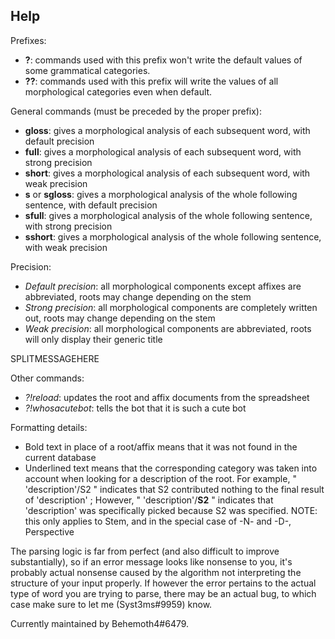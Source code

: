## **Help**

Prefixes: 
  - **?**: commands used with this prefix won't write the default values of some grammatical categories.
  - **??**: commands used with this prefix will write the values of all morphological categories even when default.

General commands (must be preceded by the proper prefix):
  - **gloss**: gives a morphological analysis of each subsequent word, with default precision
  - **full**: gives a morphological analysis of each subsequent word, with strong precision
  - **short**: gives a morphological analysis of each subsequent word, with weak precision
  - **s** or **sgloss**: gives a morphological analysis of the whole following sentence, with default precision
  - **sfull**: gives a morphological analysis of the whole following sentence, with strong precision
  - **sshort**: gives a morphological analysis of the whole following sentence, with weak precision

Precision:
  - *Default precision*: all morphological components except affixes are abbreviated, roots may change depending on the stem
  - *Strong precision*: all morphological components are completely written out, roots may change depending on the stem
  - *Weak precision*: all morphological components are abbreviated, roots will only display their generic title

SPLITMESSAGEHERE

Other commands:
  - *?!reload*: updates the root and affix documents from the spreadsheet
  - *?!whosacutebot*: tells the bot that it is such a cute bot

Formatting details:
  - Bold text in place of a root/affix means that it was not found in the current database
  - Underlined text means that the corresponding category was taken into account when looking for a description of the root.
   For example, " 'description'/S2 " indicates that S2 contributed nothing to the final result of 'description' ;
   However, " 'description'/__S2__ " indicates that 'description' was specifically picked because S2 was specified.
   NOTE: this only applies to Stem, and in the special case of -N- and -D-, Perspective

The parsing logic is far from perfect (and also difficult to improve substantially), so if an error message looks like nonsense to you,
it's probably actual nonsense caused by the algorithm not interpreting the structure of your input properly. If however the error pertains to
the actual type of word you are trying to parse, there may be an actual bug, to which case make sure to let me (Syst3ms#9959) know.

Currently maintained by Behemoth4#6479.
